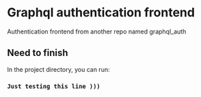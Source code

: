 # Graphql authentication frontend 

Authentication frontend from another repo named graphql_auth

## Need to finish

In the project directory, you can run:

### `Just testing this line ))) `

